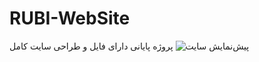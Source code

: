 # RUBI-WebSite
پروژه پایانی دارای فایل و طراحی سایت کامل
![پیش‌نمایش سایت](screencapture-file-E-projectsNow-RUBI-WebSite-index-html-2025-10-16-14_47_36.png)

